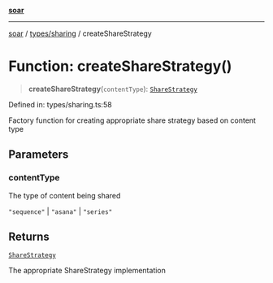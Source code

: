[**soar**](../../../README.md)

***

[soar](../../../modules.md) / [types/sharing](../README.md) / createShareStrategy

# Function: createShareStrategy()

> **createShareStrategy**(`contentType`): [`ShareStrategy`](../interfaces/ShareStrategy.md)

Defined in: types/sharing.ts:58

Factory function for creating appropriate share strategy based on content type

## Parameters

### contentType

The type of content being shared

`"sequence"` | `"asana"` | `"series"`

## Returns

[`ShareStrategy`](../interfaces/ShareStrategy.md)

The appropriate ShareStrategy implementation
